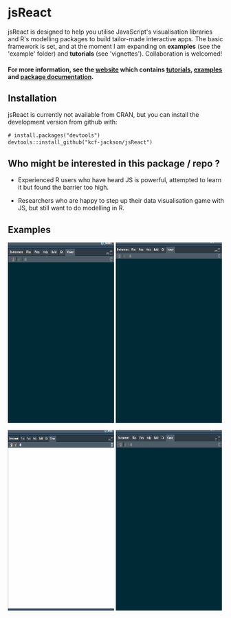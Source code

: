 
<!-- README.md is generated from README.Rmd. Please edit that file -->
jsReact
=======

jsReact is designed to help you utilise JavaScript's visualisation libraries and R's modelling packages to build tailor-made interactive apps. The basic framework is set, and at the moment I am expanding on **examples** (see the 'example' folder) and **tutorials** (see 'vignettes'). Collaboration is welcomed!

#### For more information, see the [website](https://kcf-jackson.github.io/jsReact/index.html) which contains [tutorials](https://kcf-jackson.github.io/jsReact/articles/index.html), [examples](https://kcf-jackson.github.io/jsReact/articles/examples/gallery.html) and [package documentation](https://kcf-jackson.github.io/jsReact/reference/index.html).


Installation
------------

jsReact is currently not available from CRAN, but you can install the development version from github with:

    # install.packages("devtools")
    devtools::install_github("kcf-jackson/jsReact")

Who might be interested in this package / repo ?
------------------------------------------------

-   Experienced R users who have heard JS is powerful, attempted to learn it but found the barrier too high.

-   Researchers who are happy to step up their data visualisation game with JS, but still want to do modelling in R.

Examples
--------

<img src="vignettes/articles/gif_images/example_4.gif" alt="Example_4" style="height: 420px;width:49%"/> <img src="vignettes/articles/gif_images/example_6.gif" alt="Example_6" style="height: 420px;width:49%"/>

<img src="vignettes/articles/gif_images/example_8b.gif" alt="Example_8b" style="height: 420px; width:49%"/> <img src="vignettes/articles/gif_images/example_5.gif" alt="Example_5" style="height: 420px; width:49%"/>

